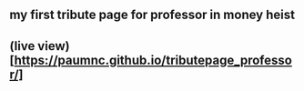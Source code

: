 
## my first tribute page for professor in money heist
## (live view)[https://paumnc.github.io/tributepage_professor/]